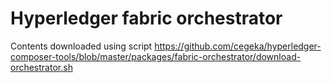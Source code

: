 # Hyperledger fabric orchestrator

Contents downloaded using script <https://github.com/cegeka/hyperledger-composer-tools/blob/master/packages/fabric-orchestrator/download-orchestrator.sh>
